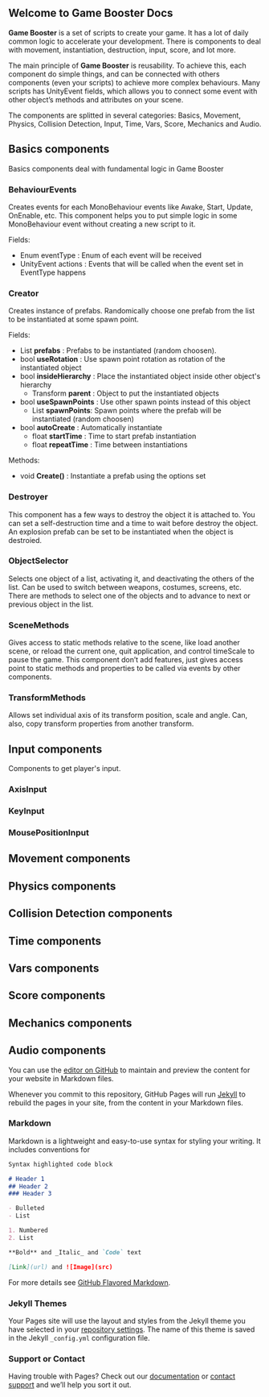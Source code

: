 ## Welcome to Game Booster Docs

**Game Booster** is a set of scripts to create your game. It has a lot of daily common logic to accelerate your development. There is components to deal with movement, instantiation, destruction, input, score, and lot more.

The main principle of **Game Booster** is reusability. To achieve this, each component do simple things, and can be connected with others components (even your scripts) to achieve more complex behaviours. Many scripts has UnityEvent fields, which allows you to connect some event with other object’s methods and attributes on your scene.

The components are splitted in several categories: Basics, Movement, Physics, Collision Detection, Input, Time, Vars, Score, Mechanics and Audio.

## Basics components

Basics components deal with fundamental logic in Game Booster

### BehaviourEvents

Creates events for each MonoBehaviour events like Awake, Start, Update, OnEnable, etc. This component helps you to put simple logic in some MonoBehaviour event without creating a new script to it.

Fields:
- Enum eventType : Enum of each event will be received
- UnityEvent actions : Events that will be called when the event set in EventType happens

### Creator

Creates instance of prefabs. Randomically choose one prefab from the list to be instantiated at some spawn point.

Fields:
- List<GameObject> **prefabs** : Prefabs to be instantiated (random choosen).
- bool **useRotation** : Use spawn point rotation as rotation of the instantiated object
- bool **insideHierarchy** : Place the instantiated object inside other object's hierarchy
  - Transform **parent** : Object to put the instantiated objects
- bool **useSpawnPoints** : Use other spawn points instead of this object
  - List<Transform> **spawnPoints**: Spawn points where the prefab will be instantiated (random choosen)
- bool **autoCreate** : Automatically instantiate
  - float **startTime** : Time to start prefab instantiation
  - float **repeatTime** : Time between instantiations

Methods:
- void **Create()** : Instantiate a prefab using the options set

### Destroyer

This component has a few ways to destroy the object it is attached to. You can set a self-destruction time and a time to wait before destroy the object. An explosion prefab can be set to be instantiated when the object is destroied.

### ObjectSelector

Selects one object of a list, activating it, and deactivating the others of the list. Can be used to switch between weapons, costumes, screens, etc. There are methods to select one of the objects and to advance to next or previous object in the list.

### SceneMethods

Gives access to static methods relative to the scene, like load another scene, or reload the current one, quit application, and control timeScale to pause the game. This component don’t add features, just gives access point to static methods and properties to be called via events by other components.

### TransformMethods

Allows set individual axis of its transform position, scale and angle. Can, also, copy transform properties from another transform.

## Input components

Components to get player's input.

### AxisInput

### KeyInput
### MousePositionInput

## Movement components



## Physics components
## Collision Detection components
## Time components
## Vars components
## Score components
## Mechanics components
## Audio components



You can use the [editor on GitHub](https://github.com/raphaelmarques2/GameBoosterDocs/edit/master/README.md) to maintain and preview the content for your website in Markdown files.

Whenever you commit to this repository, GitHub Pages will run [Jekyll](https://jekyllrb.com/) to rebuild the pages in your site, from the content in your Markdown files.

### Markdown

Markdown is a lightweight and easy-to-use syntax for styling your writing. It includes conventions for

```markdown
Syntax highlighted code block

# Header 1
## Header 2
### Header 3

- Bulleted
- List

1. Numbered
2. List

**Bold** and _Italic_ and `Code` text

[Link](url) and ![Image](src)
```

For more details see [GitHub Flavored Markdown](https://guides.github.com/features/mastering-markdown/).

### Jekyll Themes

Your Pages site will use the layout and styles from the Jekyll theme you have selected in your [repository settings](https://github.com/raphaelmarques2/GameBoosterDocs/settings). The name of this theme is saved in the Jekyll `_config.yml` configuration file.

### Support or Contact

Having trouble with Pages? Check out our [documentation](https://help.github.com/categories/github-pages-basics/) or [contact support](https://github.com/contact) and we’ll help you sort it out.
